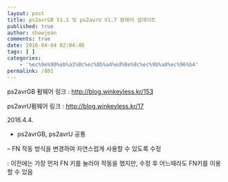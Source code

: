 ```yaml
---
layout: post
title: ps2avrGB V1.1 및 ps2avrU V1.7 펌웨어 업데이트
published: true
author: showjean
comments: true
date: 2016-04-04 02:04:48
tags: [ ]
categories:
    - '%ec%9e%90%eb%a3%8c%ec%8b%a4%ed%8e%8c%ec%9b%a8%ec%96%b4'
permalink: /801
---
```

ps2avrGB 펌웨어 링크 : http://blog.winkeyless.kr/153

ps2avrU펌웨어 링크 : http://blog.winkeyless.kr/17





2016.4.4.







* ps2avrGB, ps2avrU 공통

&#8211; FN 작동 방식을 변경하여 자연스럽게 사용할 수 있도록 수정

: 이전에는 가장 먼저 FN 키를 눌러야 작동을 했지만, 수정 후 어느때라도&nbsp;FN키를 이용할 수 있음